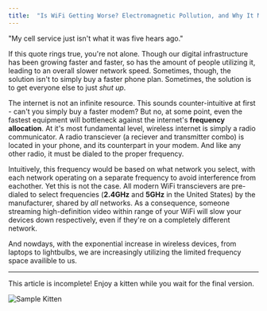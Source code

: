 ```yaml
---
title:  "Is WiFi Getting Worse? Electromagnetic Pollution, and Why It Matters"
---
```


"My cell service just isn't what it was five hears ago."

If this quote rings true, you're not alone. Though our digital infrastructure has been growing faster and faster, so has the amount of people utilizing it, leading to an overall slower network speed. Sometimes, though, the solution isn't to simply buy a faster phone plan. Sometimes, the solution is to get everyone else to just *shut up*.

The internet is not an infinite resource. This sounds counter-intuitive at first - can't you simply buy a faster modem? But no, at some point, even the fastest equipment will bottleneck against the internet's **frequency allocation**. At it's most fundamental level, wireless internet is simply a radio communicator. A radio transciever (a reciever and transmitter combo) is located in your phone, and its counterpart in your modem. And like any other radio, it must be dialed to the proper frequency.

Intuitively, this frequency would be based on what network you select, with each network operating on a separate frequency to avoid interference from eachother. Yet this is not the case. All modern WiFi transcievers are pre-dialed to select frequencies (**2.4GHz** and **5GHz** in the United States) by the manufacturer, shared by *all* networks. As a consequence, someone streaming high-definition video within range of your WiFi will slow your devices down respectively, even if they're on a completely different network.

And nowdays, with the exponential increase in wireless devices, from laptops to lightbulbs, we are increasingly utilizing the limited frequency space availible to us.

---

This article is incomplete! Enjoy a kitten while you wait for the final version.

![Sample Kitten](https://loremflickr.com/700/500)
